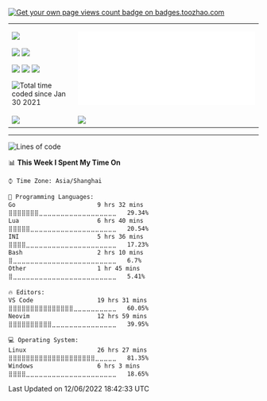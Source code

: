 <p align="left">  
<a href="https://badges.toozhao.com/stats/01FQP76TP6ZBNKKYXKKWX9BGJ8"><img src="https://badges.toozhao.com/badges/01FQP76TP6ZBNKKYXKKWX9BGJ8/blue.svg" alt="Get your own page views count badge on badges.toozhao.com" /></a>
</p>

<table >
    <tr>
        <td>
        <p><img src="https://img.shields.io/badge/ArchLinux-666699?logo=archlinux&style=for-the-badge"></p>
        <p><img src="https://img.shields.io/badge/VsCode-3399CC?logo=VisualStudioCode&style=for-the-badge">
        <img src="https://img.shields.io/badge/Neovim-339999?logo=Neovim&style=for-the-badge"></p>
        <p><img src="https://img.shields.io/badge/Go-9cf?logo=Go&style=for-the-badge">
        <img src="https://img.shields.io/badge/Lua-003399?logo=Lua&style=for-the-badge">
        <img src="https://img.shields.io/badge/Rust-FF6666?logo=Rust&style=for-the-badge"></p>
        <p href="https://wakatime.com/@4b53d00f-9d2e-4966-822f-ea918cbec9e7"><img src="https://wakatime.com/badge/user/4b53d00f-9d2e-4966-822f-ea918cbec9e7.svg" alt="Total time coded since Jan 30 2021" /></p>
        </td>
        <td><a href="#!"><img src="./calendar.svg"  ></a></td>
    </tr>
    <tr>
    <td><a><img src="https://github-readme-stats.vercel.app/api?username=isther&include_all_commits=true&show_icons=true&hide_border=true&theme=dracula"/></a></td>
    <td><img src="https://github-readme-stats.vercel.app/api/top-langs/?username=isther&layout=compact&hide_border=true&theme=onedark&hide=javascript,html,css"/></td>
    </tr>
</table>

---

<!--START_SECTION:waka-->
![Lines of code](https://img.shields.io/badge/From%20Hello%20World%20I%27ve%20Written-19%20Thousand%20lines%20of%20code-blue)

📊 **This Week I Spent My Time On** 

```text
⌚︎ Time Zone: Asia/Shanghai

💬 Programming Languages: 
Go                       9 hrs 32 mins       ⣿⣿⣿⣿⣿⣿⣿⣀⣀⣀⣀⣀⣀⣀⣀⣀⣀⣀⣀⣀⣀⣀⣀⣀⣀   29.34% 
Lua                      6 hrs 40 mins       ⣿⣿⣿⣿⣿⣀⣀⣀⣀⣀⣀⣀⣀⣀⣀⣀⣀⣀⣀⣀⣀⣀⣀⣀⣀   20.54% 
INI                      5 hrs 36 mins       ⣿⣿⣿⣿⣀⣀⣀⣀⣀⣀⣀⣀⣀⣀⣀⣀⣀⣀⣀⣀⣀⣀⣀⣀⣀   17.23% 
Bash                     2 hrs 10 mins       ⣿⣀⣀⣀⣀⣀⣀⣀⣀⣀⣀⣀⣀⣀⣀⣀⣀⣀⣀⣀⣀⣀⣀⣀⣀   6.7% 
Other                    1 hr 45 mins        ⣿⣀⣀⣀⣀⣀⣀⣀⣀⣀⣀⣀⣀⣀⣀⣀⣀⣀⣀⣀⣀⣀⣀⣀⣀   5.41%

🔥 Editors: 
VS Code                  19 hrs 31 mins      ⣿⣿⣿⣿⣿⣿⣿⣿⣿⣿⣿⣿⣿⣿⣿⣀⣀⣀⣀⣀⣀⣀⣀⣀⣀   60.05% 
Neovim                   12 hrs 59 mins      ⣿⣿⣿⣿⣿⣿⣿⣿⣿⣿⣀⣀⣀⣀⣀⣀⣀⣀⣀⣀⣀⣀⣀⣀⣀   39.95%

💻 Operating System: 
Linux                    26 hrs 27 mins      ⣿⣿⣿⣿⣿⣿⣿⣿⣿⣿⣿⣿⣿⣿⣿⣿⣿⣿⣿⣿⣀⣀⣀⣀⣀   81.35% 
Windows                  6 hrs 3 mins        ⣿⣿⣿⣿⣀⣀⣀⣀⣀⣀⣀⣀⣀⣀⣀⣀⣀⣀⣀⣀⣀⣀⣀⣀⣀   18.65%

```


 Last Updated on 12/06/2022 18:42:33 UTC
<!--END_SECTION:waka-->
